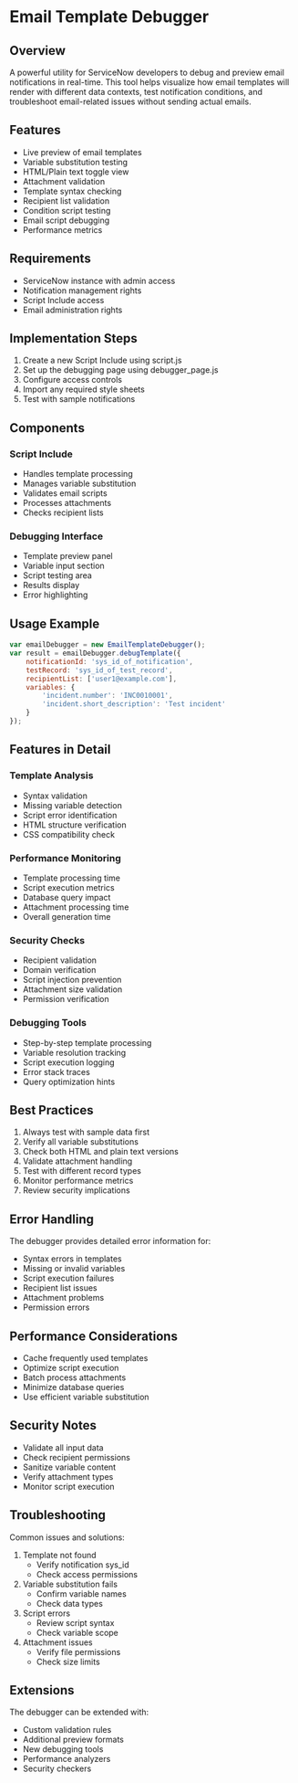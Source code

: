 # Email Template Debugger

## Overview
A powerful utility for ServiceNow developers to debug and preview email notifications in real-time. This tool helps visualize how email templates will render with different data contexts, test notification conditions, and troubleshoot email-related issues without sending actual emails.

## Features
- Live preview of email templates
- Variable substitution testing
- HTML/Plain text toggle view
- Attachment validation
- Template syntax checking
- Recipient list validation
- Condition script testing
- Email script debugging
- Performance metrics

## Requirements
- ServiceNow instance with admin access
- Notification management rights
- Script Include access
- Email administration rights

## Implementation Steps
1. Create a new Script Include using script.js
2. Set up the debugging page using debugger_page.js
3. Configure access controls
4. Import any required style sheets
5. Test with sample notifications

## Components

### Script Include
- Handles template processing
- Manages variable substitution
- Validates email scripts
- Processes attachments
- Checks recipient lists

### Debugging Interface
- Template preview panel
- Variable input section
- Script testing area
- Results display
- Error highlighting

## Usage Example
```javascript
var emailDebugger = new EmailTemplateDebugger();
var result = emailDebugger.debugTemplate({
    notificationId: 'sys_id_of_notification',
    testRecord: 'sys_id_of_test_record',
    recipientList: ['user1@example.com'],
    variables: {
        'incident.number': 'INC0010001',
        'incident.short_description': 'Test incident'
    }
});
```

## Features in Detail

### Template Analysis
- Syntax validation
- Missing variable detection
- Script error identification
- HTML structure verification
- CSS compatibility check

### Performance Monitoring
- Template processing time
- Script execution metrics
- Database query impact
- Attachment processing time
- Overall generation time

### Security Checks
- Recipient validation
- Domain verification
- Script injection prevention
- Attachment size validation
- Permission verification

### Debugging Tools
- Step-by-step template processing
- Variable resolution tracking
- Script execution logging
- Error stack traces
- Query optimization hints

## Best Practices
1. Always test with sample data first
2. Verify all variable substitutions
3. Check both HTML and plain text versions
4. Validate attachment handling
5. Test with different record types
6. Monitor performance metrics
7. Review security implications

## Error Handling
The debugger provides detailed error information for:
- Syntax errors in templates
- Missing or invalid variables
- Script execution failures
- Recipient list issues
- Attachment problems
- Permission errors

## Performance Considerations
- Cache frequently used templates
- Optimize script execution
- Batch process attachments
- Minimize database queries
- Use efficient variable substitution

## Security Notes
- Validate all input data
- Check recipient permissions
- Sanitize variable content
- Verify attachment types
- Monitor script execution

## Troubleshooting
Common issues and solutions:
1. Template not found
   - Verify notification sys_id
   - Check access permissions
2. Variable substitution fails
   - Confirm variable names
   - Check data types
3. Script errors
   - Review script syntax
   - Check variable scope
4. Attachment issues
   - Verify file permissions
   - Check size limits

## Extensions
The debugger can be extended with:
- Custom validation rules
- Additional preview formats
- New debugging tools
- Performance analyzers
- Security checkers